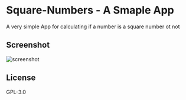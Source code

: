 # Square-Numbers -  A Smaple App
A very simple App for calculating if a number is a square number ot not

## Screenshot
![screenshot](https://user-images.githubusercontent.com/27961735/44350131-3a140e80-a4bc-11e8-9268-01421535f46f.png)

## License
GPL-3.0
